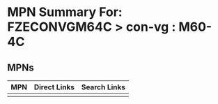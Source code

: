 



# MPN Summary For: FZECONVGM64C > con-vg : M60-4C

## MPNs
  

|MPN|Direct Links|Search Links|
| :--- | :--- | :--- |
||||
